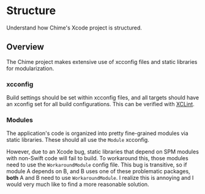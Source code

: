 # Structure

Understand how Chime's Xcode project is structured.

## Overview

The Chime project makes extensive use of xcconfig files and static libraries for modularization.

### xcconfig

Build settings should be set within xcconfig files, and all targets should have an xconfig set for all build configurations. This can be verified with [XCLint](https://github.com/mattmassicotte/XCLint).

### Modules

The application's code is organized into pretty fine-grained modules via static libraries. These should all use the `Module` xcconfig.

However, due to an Xcode bug, static libraries that depend on SPM modules with non-Swift code will fail to build. To workaround this, those modules need to use the `WorkaroundModule` config file. This bug is transitive, so if module A depends on B, and B uses one of these problematic packages, **both** A and B need to use `WorkaroundModule`. I realize this is annoying and I would very much like to find a more reasonable solution.
